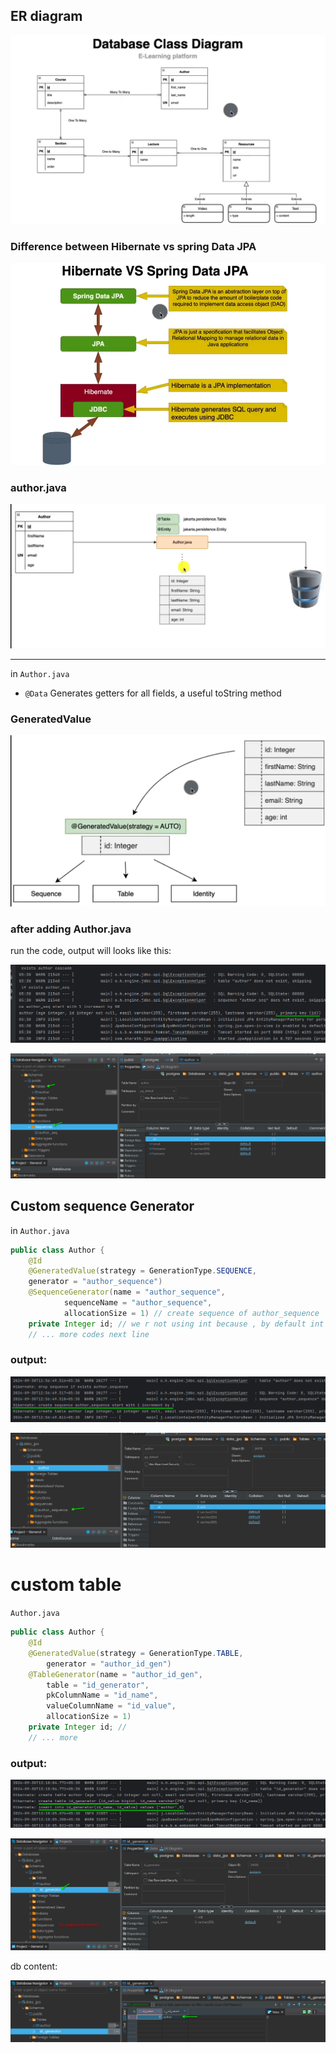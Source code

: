 ## ER diagram

![courseDiagram](./img/erDiagramScreenshot_20240930_112751.png)

### Difference between Hibernate vs spring Data JPA

![diff](./img/Screenshot_20240930_113545.png)

### author.java

![authorjava](./img/authorJavaERScreenshot_20240930_113918.png)

---

in `Author.java` 
- `@Data` Generates getters for all fields, a useful toString method

### GeneratedValue

![generatedValue](./img/generatedValueScreenshot_20240930_121952.png)

### after adding Author.java

run the code, output will looks like this:

![primary key](./img/primaryKeyScreenshot_20240930_123951.png)

![dbeaveer](./img/Screenshot_20240930_124043.png)

## Custom sequence Generator

in `Author.java`

``` java
public class Author {
    @Id
    @GeneratedValue(strategy = GenerationType.SEQUENCE,
    generator = "author_sequence")
    @SequenceGenerator(name = "author_sequence",
            sequenceName = "author_sequence",
            allocationSize = 1) // create sequence of author_sequence
    private Integer id; // we r not using int because , by default int = 0, Integer = null
    // ... more codes next line
```

### output:
![custom sequence](./img/authorSequenceScreenshot_20240930_125806.png)

![db](./img/dbAuthorSeqScreenshot_20240930_125949.png)

# custom table

`Author.java`

``` java
public class Author {
    @Id
    @GeneratedValue(strategy = GenerationType.TABLE,
        generator = "author_id_gen")
    @TableGenerator(name = "author_id_gen",
        table = "id_generator",
        pkColumnName = "id_name",
        valueColumnName = "id_value",
        allocationSize = 1)
    private Integer id; // 
    // ... more
```

### output:

![console](./img/idGeneratorScreenshot_20240930_131112.png)

![db](./img/db1Screenshot_20240930_131914.png)

db content:

![db content](./img/db2Screenshot_20240930_131522.png)